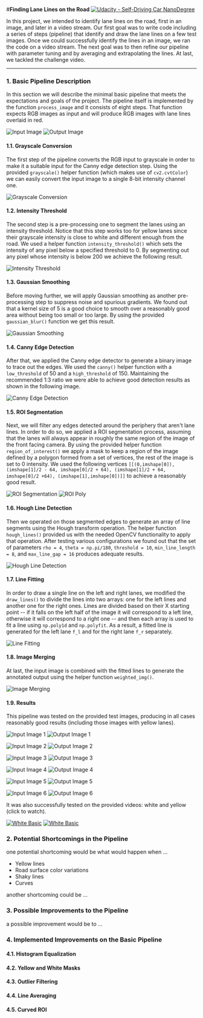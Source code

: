 #**Finding Lane Lines on the Road** 
[![Udacity - Self-Driving Car NanoDegree](https://s3.amazonaws.com/udacity-sdc/github/shield-carnd.svg)](http://www.udacity.com/drive)

In this project, we intended to identify lane lines on the road, first in an image, and later in a video stream. Our first goal was to write code including a series of steps (pipeline) that identify and draw the lane lines on a few test images. Once we could successfully identify the lines in an image, we ran the code on a video stream. The next goal was to then refine our pipeline with parameter tuning and by averaging and extrapolating the lines. At last, we tackled the challenge video.

[//]: # (image references)

[image1]: ./writeup_images/image1.png "image1"
[image1_grayscale]: ./writeup_images/image1_grayscale.png "image1_grayscale"
[image1_graythreshold]: ./writeup_images/image1_graythreshold.png "image1_graythreshold"
[image1_gaussian]: ./writeup_images/image1_gaussian.png "image1_gaussian"
[image1_canny]: ./writeup_images/image1_canny.png "image1_canny"
[image1_roi]: ./writeup_images/image1_roi.png "image1_roi"
[image1_roipoly]: ./writeup_images/image1_roipoly.png "image1_roipoly"
[image1_hough]: ./writeup_images/image1_hough.png "image1_hough"
[image1_fit]: ./writeup_images/image1_fit.png "image1_fit"
[image1_result]: ./writeup_images/image1_result.png "image1_result"
[image2]: ./writeup_images/image2.png "image2"
[image2_result]: ./writeup_images/image2_result.png "image2_result"
[image3]: ./writeup_images/image3.png "image3"
[image3_result]: ./writeup_images/image3_result.png "image3_result"
[image4]: ./writeup_images/image4.png "image4"
[image4_result]: ./writeup_images/image4_result.png "image4_result"
[image5]: ./writeup_images/image5.png "image5"
[image5_result]: ./writeup_images/image5_result.png "image5_result"
[image6]: ./writeup_images/image6.png "image6"
[image6_result]: ./writeup_images/image6_result.png "image6_result"

---

### 1. Basic Pipeline Description

In this section we will describe the minimal basic pipeline that meets the expectations and goals of the project. The pipeline itself is implemented by the function `process_image` and it consists of eight steps. That function expects RGB images as input and will produce RGB images with lane lines overlaid in red.

![Input Image][image1]
![Output Image][image1_result]

#### 1.1. Grayscale Conversion

The first step of the pipeline converts the RGB input to grayscale in order to make it a suitable input for the Canny edge detection step. Using the provided `grayscale()` helper function (which makes use of `cv2.cvtColor`) we can easily convert the input image to a single 8-bit intensity channel one.

![Grayscale Conversion][image1_grayscale]

#### 1.2. Intensity Threshold

The second step is a pre-processing one to segment the lanes using an intensity threshold. Notice that this step works too for yellow lanes since their grayscale intensity is close to white and different enough from the road. We used a helper function `intensity_threshold()` which sets the intensity of any pixel below a specified threshold to 0. By segmenting out any pixel whose intensity is below 200 we achieve the following result.

![Intensity Threshold][image1_graythreshold]

#### 1.3. Gaussian Smoothing

Before moving further, we will apply Gaussian smoothing as another pre-processing step to suppress noise and spurious gradients. We found out that a kernel size of 5 is a good choice to smooth over a reasonably good area without being too small or too large. By using the provided `gaussian_blur()` function we get this result.

![Gaussian Smoothing][image1_gaussian]

#### 1.4. Canny Edge Detection

After that, we applied the Canny edge detector to generate a binary image to trace out the edges. We used the `canny()` helper function with a `low_threshold` of 50 and a `high_threshold` of 150. Maintaining the recommended 1:3 ratio we were able to achieve good detection results as shown in the following image.

![Canny Edge Detection][image1_canny]

#### 1.5. ROI Segmentation

Next, we will filter any edges detected around the periphery that aren't lane lines. In order to do so, we applied a ROI segmentation process, assuming that the lanes will always appear in roughly the same region of the image of the front facing camera. By using the provided helper function `region_of_interest()` we apply a mask to keep a region of the image defined by a polygon formed from a set of vertices, the rest of the image is set to 0 intensity. We used the following vertices `[[(0,imshape[0]),(imshape[1]/2 - 64, imshape[0]/2 + 64), (imshape[1]/2 + 64, imshape[0]/2 +64), (imshape[1],imshape[0])]]` to achieve a reasonably good result.

![ROI Segmentation][image1_roi]
![ROI Poly][image1_roipoly]

#### 1.6. Hough Line Detection

Then we operated on those segmented edges to generate an array of line segments using the Hough transform operation. The helper function `hough_lines()` provided us with the needed OpenCV functionality to apply that operation. After testing various configurations we found out that the set of parameters `rho = 4`, `theta = np.pi/180`, `threshold = 10`, `min_line_length = 8`, and `max_line_gap = 16` produces adequate results.

![Hough Line Detection][image1_hough]

#### 1.7. Line Fitting

In order to draw a single line on the left and right lanes, we modified the `draw_lines()` to divide the lines into two arrays: one for the left lines and another one for the right ones. Lines are divided based on their X starting point -- if it falls on the left half of the image it will correspond to a left line, otherwise it will correspond to a right one -- and then each array is used to fit a line using `np.poly1d` and `np.polyfit`. As a result, a fitted line is generated for the left lane `f_l` and for the right lane `f_r` separately.

![Line Fitting][image1_fit]

#### 1.8. Image Merging

At last, the input image is combined with the fitted lines to generate the annotated output using the helper function `weighted_img()`.

![Image Merging][image1_result]

#### 1.9. Results

This pipeline was tested on the provided test images, producing in all cases reasonably good results (including those images with yellow lanes).

![Input Image 1][image1]
![Output Image 1][image1_result]

![Input Image 2][image2]
![Output Image 2][image2_result]

![Input Image 3][image3]
![Output Image 3][image3_result]

![Input Image 4][image4]
![Output Image 4][image4_result]

![Input Image 5][image5]
![Output Image 5][image5_result]

![Input Image 6][image6]
![Output Image 6][image6_result]

It was also successfully tested on the provided videos: white and yellow (click to watch).

[![White Basic](http://img.youtube.com/vi/pvyCv6XrOyY/0.jpg)](http://www.youtube.com/watch?v=pvyCv6XrOyY "Self-Driving Car Nanodegree - P1: Finding Lane Lines - White Basic")
[![White Basic](http://img.youtube.com/vi/qAYoS7JaMnk/0.jpg)](http://www.youtube.com/watch?v=qAYoS7JaMnk "Self-Driving Car Nanodegree - P1: Finding Lane Lines - Yellow Basic")

### 2. Potential Shortcomings in the Pipeline

one potential shortcoming would be what would happen when ... 

* Yellow lines
* Road surface color variations
* Shaky lines
* Curves

another shortcoming could be ...

### 3. Possible Improvements to the Pipeline

a possible improvement would be to ...

### 4. Implemented Improvements on the Basic Pipeline

#### 4.1. Histogram Equalization

#### 4.2. Yellow and White Masks

#### 4.3. Outlier Filtering

#### 4.4. Line Averaging

#### 4.5. Curved ROI
